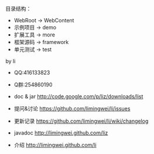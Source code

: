 目录结构：
* WebRoot -> WebContent
* 示例项目 -> demo
* 扩展工具 -> more
* 框架源码 -> framework
* 单元测试 -> test

by li
* QQ:416133823
* Q群:254860190

* doc & jar http://code.google.com/p/liz/downloads/list
* 提问&讨论   https://github.com/limingwei/li/issues
* 更新记录   https://github.com/limingwei/li/wiki/changelog
* javadoc http://limingwei.github.com/liz
* 介绍 http://limingwei.github.com/li